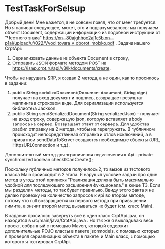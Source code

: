 # TestTaskForSelsup
Добрый день!
Мне кажется, я не совсем понял, что от меня требуется. Но я написал следующее, может, это и подразумевалось: мы получаем объект Document, содержащий информацию из подобной инструкции от "Честного знака" https://xn--80ajghhoc2aj1c8b.xn--p1ai/upload/uf/022/Vvod_tovara_v_oborot_moloko.pdf . 
Задачи нашего CrptApi:
  1) Сериализовать данные из объекта Document  в строку,
  2) Отправить JSON формате методом POST на https://ismp.crpt.ru/api/v3/lk/documents/create.

Чтобы не нарушать SRP, я создал 2 метода, а не один, как то просилось в задании:
1) public String serializeDocument(Document document, String sign) - получает на вход документ и подпись, возвращает результат маппинга в строковом виде. Для сериализации используется библиотека Jackson.
2) public String sendSerializedDocument(String serializedJson) - получает на вход строку, содержащую json, которую вставляет в body запроса на сервер. Возвращает ответ от сервера. Для удобства разбил отправку на 2 метода, чтобы не перегружать. В публичном происходит непосредственная отправка и отлов исключений, а в приватном sendDataToServer создаются необходимые объекты (URL, HttpsURLConnection и т.д.).

Дополнительный метод для ограничения подключения к Api - private synchronized boolean checkIfCanCreate();

Поскольку публичных методов получилось 2, то вызов из тестового класса Main происходит в 2 этапа. Я нарушил условие задачи про один метод в угоду этой приписки "Реализация должна быть максимально удобной для последующего расширения функционала." в конце ТЗ. Если мы разделим методы, то так будет правильно. 
Ввиду этого факта я не делаю проверку на количество запросов к Api во втором методе, потому что null возвращается из первого метода при привышении лимита, а значит второй метод вызываться не будет (см. класс Main). 

В задании просилось завернуть всё в один класс CrptApi.java, он находится в src/main/java/CrptApi.java . Но так же я выкладываю весь проект, собранный с помощью Maven, который содержит дополнительные POJO классы в пакете jsonmodels, с помощью которых я проверял сериализацию объекта в пакете, и Main класс, с помощью которого я тестировал CrptApi.
